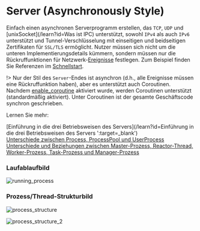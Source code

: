 # Server (Asynchronously Style)

Einfach einen asynchronen Serverprogramm erstellen, das `TCP`, `UDP` und [unixSocket](/learn?id=Was ist IPC) unterstützt, sowohl `IPv4` als auch `IPv6` unterstützt und Tunnel-Verschlüsselung mit einseitigen und beidseitigen Zertifikaten für `SSL/TLS` ermöglicht. Nutzer müssen sich nicht um die unteren Implementierungsdetails kümmern, sondern müssen nur die Rückruffunktionen für Netzwerk-[Ereignisse](/server/events) festlegen. Zum Beispiel finden Sie Referenzen im [Schnellstart](/start/start_tcp_server).

!> Nur der Stil des `Server`-Endes ist asynchron (d.h., alle Ereignisse müssen eine Rückruffunktion haben), aber es unterstützt auch Coroutinen. Nachdem [enable_coroutine](/server/setting?id=enable_coroutine) aktiviert wurde, werden Coroutinen unterstützt (standardmäßig aktiviert). Unter Coroutinen ist der gesamte Geschäftscode synchron geschrieben.

Lernen Sie mehr:

[Einführung in die drei Betriebsweisen des Servers](/learn?id=Einführung in die drei Betriebsweisen des Servers ':target=_blank')  
[Unterschiede zwischen Process, ProcessPool und UserProcess](/learn?id=process-diff ':target=_blank')  
[Unterschiede und Beziehungen zwischen Master-Prozess, Reactor-Thread, Worker-Prozess, Task-Prozess und Manager-Prozess](/learn?id=diff-process ':target=_blank')  


### Laufablaufbild <!-- {docsify-ignore} --> 

![running_process](https://wiki.swoole.com/_images/server/running_process.png ':size=800xauto')

### Prozess/Thread-Strukturbild <!-- {docsify-ignore} --> 

![process_structure](https://wiki.swoole.com/_images/server/process_structure.png ':size=800xauto')

![process_structure_2](https://wiki.swoole.com/_images/server/process_structure_2.png)
